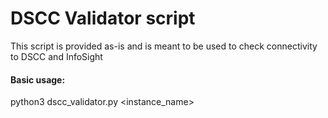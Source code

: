 # DSCC Validator script

This script is provided as-is and is meant to be used to check connectivity to DSCC and InfoSight

#### Basic usage:  
python3 dscc_validator.py <instance_name> <platform>

